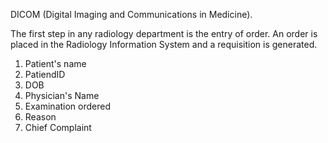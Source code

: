 DICOM (Digital Imaging and Communications in Medicine).

The first step in any radiology department is the entry of order. An order is placed in the Radiology Information System and a requisition
is generated.

1. Patient's name
2. PatiendID
3. DOB
4. Physician's Name
5. Examination ordered
6. Reason
7. Chief Complaint


